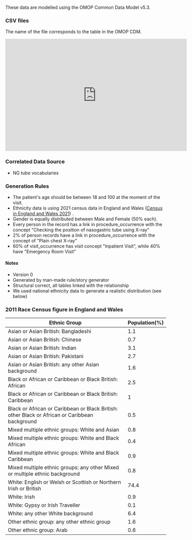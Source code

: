 These data are modelled using the OMOP Common Data Model v5.3.

### CSV files

The name of the file corresponds to the table in the OMOP CDM.

<iframe src="https://widgets.figshare.com/articles/25676298/embed?show_title=0" width="568" height="351" allowfullscreen frameborder="0"></iframe>

### Correlated Data Source

- NG tube vocabularies

### Generation Rules

- The patient's age should be between 18 and 100 at the moment of the visit.
- Ethnicity data is using 2021 census data in England and Wales ([Census in England and Wales 2021](https://www.ons.gov.uk/peoplepopulationandcommunity/culturalidentity/ethnicity/bulletins/ethnicgroupenglandandwales/census2021))  .
- Gender is equally distributed between Male and Female (50% each).
- Every person in the record has a link in procedure_occurrence with the concept "Checking the position of nasogastric tube using X-ray"
- 2% of person records have a link in procedure_occurrence with the concept of "Plain chest X-ray"
- 60% of visit_occurrence has visit concept "Inpatient Visit", while 40% have "Emergency Room Visit"

#### Notes

- Version 0
- Generated by man-made rule/story generator
- Structural correct, all tables linked with the relationship
- We used national ethnicity data to generate a realistic distribution (see below)



### 2011 Race Census figure in England and Wales

| Ethnic Group                                                                                   | Population(%) |
|------------------------------------------------------------------------------------------------|---------------|
| Asian or Asian British: Bangladeshi | 1.1 |
| Asian or Asian British: Chinese | 0.7 |
| Asian or Asian British: Indian | 3.1 |
| Asian or Asian British: Pakistani | 2.7 |
| Asian or Asian British: any other Asian background | 1.6 |
| Black or African or Caribbean or Black British: African | 2.5 |
| Black or African or Caribbean or Black British: Caribbean | 1 |
| Black or African or Caribbean or Black British: other Black or African or Caribbean background | 0.5 |
| Mixed multiple ethnic groups: White and Asian | 0.8 |
| Mixed multiple ethnic groups: White and Black African | 0.4 |
| Mixed multiple ethnic groups: White and Black Caribbean | 0.9 |
| Mixed multiple ethnic groups: any other Mixed or multiple ethnic background | 0.8 |
| White: English or Welsh or Scottish or Northern Irish or British | 74.4 |
| White: Irish | 0.9 |
| White: Gypsy or Irish Traveller | 0.1 |
| White: any other White background | 6.4 |
| Other ethnic group: any other ethnic group | 1.6 |
| Other ethnic group: Arab | 0.6 |
